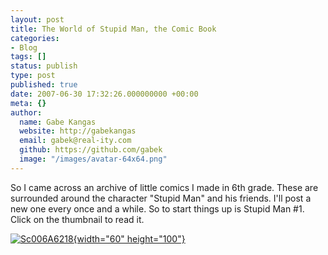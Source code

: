 ```yaml
---
layout: post
title: The World of Stupid Man, the Comic Book
categories:
- Blog
tags: []
status: publish
type: post
published: true
date: 2007-06-30 17:32:26.000000000 +00:00
meta: {}
author:
  name: Gabe Kangas
  website: http://gabekangas
  email: gabek@real-ity.com
  github: https://github.com/gabek
  image: "/images/avatar-64x64.png"
---
```

So I came across an archive of little comics I made in 6th grade. These are surrounded around the character \"Stupid Man\" and his friends.  I\'ll post a new one every once and a while. So to start things up is Stupid Man \#1. Click on the thumbnail to read it.

[![Sc006A6218](http://www.real-ity.com/blog/wp-content/uploads/2007/06/sc006a6218-tm.jpg){width="60" height="100"}](http://www.real-ity.com/blog/wp-content/uploads/2007/06/sc006a6218.jpg)
